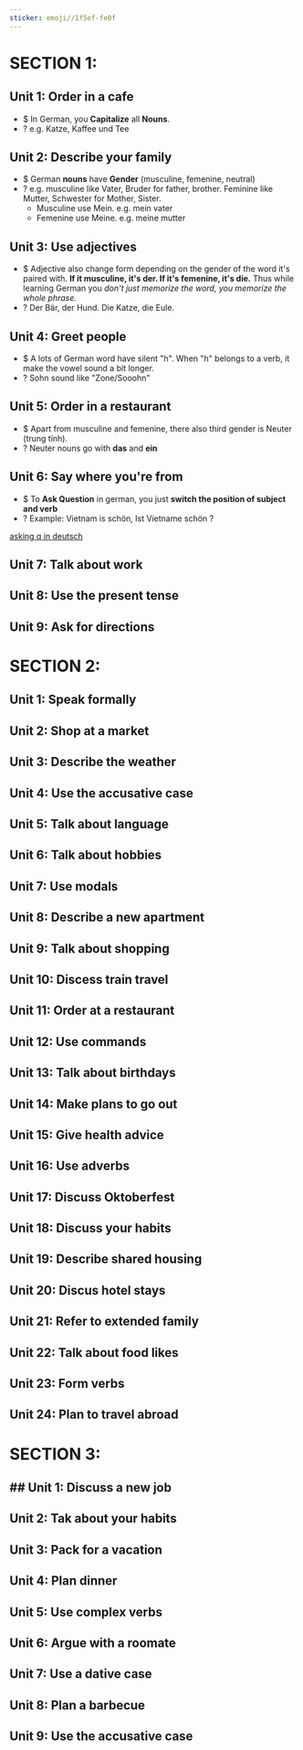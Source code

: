 ```yaml
---
sticker: emoji//1f5ef-fe0f
---
```

# SECTION 1:
## Unit 1: Order in a cafe
+ $ In German, you **Capitalize** all **Nouns**.
+ ? e.g. Katze, Kaffee und Tee

## Unit 2: Describe your family
+ $ German **nouns** have **Gender** (musculine, femenine, neutral)
 + ? e.g. musculine like Vater, Bruder for father, brother. Feminine like Mutter, Schwester for Mother, Sister. 
	 + Musculine use Mein. e.g. mein vater
	 + Femenine use Meine. e.g. meine mutter


## Unit 3: Use adjectives
+ $ Adjective also change form depending on the gender of the word it's paired with. **If it musculine, it's der. If it's femenine, it's die.** Thus while learning German you *don't just memorize the word, you memorize the whole phrase.* 
+ ? Der Bär, der Hund. Die Katze, die Eule. 

## Unit 4: Greet people 
+ $ A lots of German word have silent "h". When "h" belongs to a verb, it make the vowel sound a bit longer. 
+ ? Sohn sound like "Zone/Sooohn" 


## Unit 5: Order in a restaurant 
+ $ Apart from musculine and femenine, there also third gender is Neuter (trung tính). 
+ ? Neuter nouns go with **das** and **ein**


## Unit 6: Say where you're from 
+ $  To **Ask Question** in german, you just **switch the position of subject and verb**  
+ ? Example: Vietnam is schön, Ist Vietname schön ?


[asking q in deutsch](https://youtu.be/HdDmddOPs5I?si=XewE3w2FvI09sChz)


## Unit 7: Talk about work 


## Unit 8: Use the present tense 


## Unit 9: Ask for directions


# SECTION 2:
## Unit 1: Speak formally


## Unit 2: Shop at a market


## Unit 3: Describe the weather 

## Unit 4: Use the accusative case 


## Unit 5: Talk about language


## Unit 6: Talk about hobbies

## Unit 7: Use modals 

## Unit 8: Describe a new apartment 


## Unit 9: Talk about shopping 


## Unit 10: Discess train travel 


## Unit 11: Order at a restaurant  


## Unit 12: Use commands


## Unit 13: Talk about birthdays 


## Unit 14: Make plans to go out 


## Unit 15: Give health advice

## Unit 16: Use adverbs 

## Unit 17: Discuss Oktoberfest

## Unit 18:  Discuss your habits

## Unit 19: Describe shared housing 

## Unit 20: Discus hotel stays

## Unit 21: Refer to extended family

## Unit 22: Talk about food likes

## Unit 23: Form verbs

## Unit 24: Plan to travel abroad


# SECTION 3:
## ## Unit 1: Discuss a new job 

## Unit 2: Tak about your habits 

## Unit 3: Pack for a vacation 

## Unit 4: Plan dinner 

## Unit 5: Use complex verbs

## Unit 6: Argue with a roomate

## Unit 7: Use a dative case

## Unit 8: Plan a barbecue 

## Unit 9: Use the accusative case